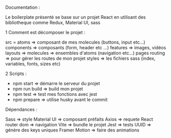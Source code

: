 Documentation :  

Le boilerplate présenté se base sur un projet React en utilisant des bibliotheque comme Redux, Material UI, sass

1 Comment est décomposer le projet  : 

src = 
 atoms => composant de mes molecules (buttons, input etc...)
 components => composants (form, header etc ...)
 features => images, vidéos
 layouts => 
 molecules => ensembles d'atoms (navigation etc...)
 pages 
 routing => pour gérer les routes de mon projet
 styles => les fichiers sass (index, variables, fonts, sizes etc)


 2 Scripts : 

 * npm start => démarre le serveur du projet 
 * npm run build => build mon projet 
 * npm test => test mes fonctions avec jest
 * npm prepare => utilise husky avant le commit


Dépendances : 

Sass => style
Material UI => composant préfaits
Axios => requete
React router dom => navigation
Vite => bundle le projet 
Jest => tests
UUID => génère des keys uniques 
Framer Motion => faire des animations

